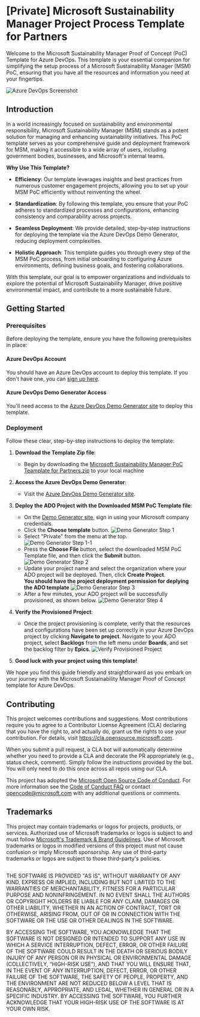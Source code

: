 # [Private] Microsoft Sustainability Manager Project Process Template for Partners

Welcome to the Microsoft Sustainability Manager Proof of Concept (PoC) Template for Azure DevOps. This template is your essential companion for simplifying the setup process of a Microsoft Sustainability Manager (MSM) PoC, ensuring that you have all the resources and information you need at your fingertips.

![Azure DevOps Screenshot](./media/ADOScreenshot.png)

## Introduction

In a world increasingly focused on sustainability and environmental responsibility, Microsoft Sustainability Manager (MSM) stands as a potent solution for managing and enhancing sustainability initiatives. This PoC template serves as your comprehensive guide and deployment framework for MSM, making it accessible to a wide array of users, including government bodies, businesses, and Microsoft's internal teams.

**Why Use This Template?**

- **Efficiency**: Our template leverages insights and best practices from numerous customer engagement projects, allowing you to set up your MSM PoC efficiently without reinventing the wheel.

- **Standardization**: By following this template, you ensure that your PoC adheres to standardized processes and configurations, enhancing consistency and comparability across projects.

- **Seamless Deployment**: We provide detailed, step-by-step instructions for deploying the template via the Azure DevOps Demo Generator, reducing deployment complexities.

- **Holistic Approach**: This template guides you through every step of the MSM PoC process, from initial onboarding to configuring Azure environments, defining business goals, and fostering collaborations.

With this template, our goal is to empower organizations and individuals to explore the potential of Microsoft Sustainability Manager, drive positive environmental impact, and contribute to a more sustainable future.

## Getting Started

### Prerequisites

Before deploying the template, ensure you have the following prerequisites in place:

#### Azure DevOps Account

You should have an Azure DevOps account to deploy this template. If you don't have one, you can [sign up here](https://learn.microsoft.com/en-us/azure/devops/user-guide/sign-up-invite-teammates?view=azure-devops).

#### Azure DevOps Demo Generator Access

You'll need access to the [Azure DevOps Demo Generator site](https://azuredevopsdemogenerator.azurewebsites.net/) to deploy this template.

### Deployment

Follow these clear, step-by-step instructions to deploy the template:

1. **Download the Template Zip file**:
   - Begin by downloading the [Microsoft Sustainability Manager PoC Teamplate for Partners.zip](https://github.com/microsoft/Microsoft-Sustainability-Manager-Project-Process-ADO-Template/blob/main/distribution/Microsoft%20Sustainability%20Manager%20PoC%20Teamplate%20for%20Partners.zip) to your local machine  

3. **Access the Azure DevOps Demo Generator**:
   - Visit the [Azure DevOps Demo Generator site](https://azuredevopsdemogenerator.azurewebsites.net/).

4. **Deploy the ADO Project with the Downloaded MSM PoC Template file**:
   - On the [Demo Generator site](https://azuredevopsdemogenerator.azurewebsites.net/), sign in using your Microsoft company credentials.
   - Click the **Choose template** button.
   ![Demo Generator Step 1](./media/DemoGenerator1.png)
   - Select "Private" from the menu at the top.
   ![Demo Generator Step 1-1](./media/DemoGenerator1-1.png)
   - Press the **Choose File** button, select the downloaded MSM PoC Template file, and then click the **Submit** button.  
   ![Demo Generator Step 2](./media/DemoGenerator2.png)
   - Update your project name and select the organization where your ADO project will be deployed. Then, click **Create Project**.  
   **You should have the project deployment permission for deplying the ADO template**
   ![Demo Generator Step 3](./media/DemoGenerator3.png)
   - After a few minutes, your ADO project will be successfully provisioned, as shown below.
   ![Demo Generator Step 4](./media/DemoGenerator4.png)

5. **Verify the Provisioned Project**:
   - Once the project provisioning is complete, verify that the resources and configurations have been set up correctly in your Azure DevOps project by clicking **Navigate to project**.
   Navigate to your ADO project, select **Backlogs** from the left menu under **Boards**, and set the backlog filter by **Epics**.
   ![Verify Provisioned Project](./media/DeployedADO.png)

6. **Good luck with your project using this template!**

We hope you find this guide friendly and straightforward as you embark on your journey with the Microsoft Sustainability Manager Proof of Concept template for Azure DevOps.
## Contributing

This project welcomes contributions and suggestions.  Most contributions require you to agree to a
Contributor License Agreement (CLA) declaring that you have the right to, and actually do, grant us
the rights to use your contribution. For details, visit https://cla.opensource.microsoft.com.

When you submit a pull request, a CLA bot will automatically determine whether you need to provide
a CLA and decorate the PR appropriately (e.g., status check, comment). Simply follow the instructions
provided by the bot. You will only need to do this once across all repos using our CLA.

This project has adopted the [Microsoft Open Source Code of Conduct](https://opensource.microsoft.com/codeofconduct/).
For more information see the [Code of Conduct FAQ](https://opensource.microsoft.com/codeofconduct/faq/) or
contact [opencode@microsoft.com](mailto:opencode@microsoft.com) with any additional questions or comments.

## Trademarks

This project may contain trademarks or logos for projects, products, or services. Authorized use of Microsoft 
trademarks or logos is subject to and must follow 
[Microsoft's Trademark & Brand Guidelines](https://www.microsoft.com/en-us/legal/intellectualproperty/trademarks/usage/general).
Use of Microsoft trademarks or logos in modified versions of this project must not cause confusion or imply Microsoft sponsorship.
Any use of third-party trademarks or logos are subject to those third-party's policies.

##   
  
THE SOFTWARE IS PROVIDED "AS IS", WITHOUT WARRANTY OF ANY KIND, EXPRESS OR IMPLIED, INCLUDING BUT NOT LIMITED TO THE WARRANTIES OF MERCHANTABILITY, FITNESS FOR A PARTICULAR PURPOSE AND NONINFRINGEMENT. IN NO EVENT SHALL THE AUTHORS OR COPYRIGHT HOLDERS BE LIABLE FOR ANY CLAIM, DAMAGES OR OTHER LIABILITY, WHETHER IN AN ACTION OF CONTRACT, TORT OR OTHERWISE, ARISING FROM, OUT OF OR IN CONNECTION WITH THE SOFTWARE OR THE USE OR OTHER DEALINGS IN THE SOFTWARE.

BY ACCESSING THE SOFTWARE, YOU ACKNOWLEDGE THAT THE SOFTWARE IS NOT DESIGNED OR INTENDED TO SUPPORT ANY USE IN WHICH A SERVICE INTERRUPTION, DEFECT, ERROR, OR OTHER FAILURE OF THE SOFTWARE COULD RESULT IN THE DEATH OR SERIOUS BODILY INJURY OF ANY PERSON OR IN PHYSICAL OR ENVIRONMENTAL DAMAGE (COLLECTIVELY, “HIGH-RISK USE”), AND THAT YOU WILL ENSURE THAT, IN THE EVENT OF ANY INTERRUPTION, DEFECT, ERROR, OR OTHER FAILURE OF THE SOFTWARE, THE SAFETY OF PEOPLE, PROPERTY, AND THE ENVIRONMENT ARE NOT REDUCED BELOW A LEVEL THAT IS REASONABLY, APPROPRIATE, AND LEGAL, WHETHER IN GENERAL OR IN A SPECIFIC INDUSTRY. BY ACCESSING THE SOFTWARE, YOU FURTHER ACKNOWLEDGE THAT YOUR HIGH-RISK USE OF THE SOFTWARE IS AT YOUR OWN RISK.
  

